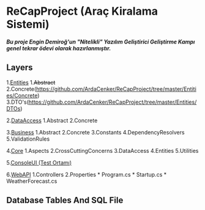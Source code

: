 # ReCapProject (Araç Kiralama Sistemi)
##### Bu proje Engin Demiroğ'un "Nitelikli" Yazılım Geliştirici Geliştirme Kampı genel tekrar ödevi olarak hazırlanmıştır.

## Layers
  1.[Entities](https://github.com/ArdaCenker/ReCapProject/tree/master/Entities)
  		1.~~Abstract~~
  		2.Concrete(https://github.com/ArdaCenker/ReCapProject/tree/master/Entities/Concrete)
      	3.DTO's(https://github.com/ArdaCenker/ReCapProject/tree/master/Entities/DTOs)
    
  2.[DataAccess](https://github.com/ArdaCenker/ReCapProject/tree/master/DataAccess)
      1.Abstract
      2.Concrete
  
  3.[Business](https://github.com/ArdaCenker/ReCapProject/tree/master/Business)
      1.Abstract
      2.Concrete
      3.Constants
      4.DependencyResolvers
      5.ValidationRules
  
  4.[Core](https://github.com/ArdaCenker/ReCapProject/tree/master/Core)
      1.Aspects
      2.CrossCuttingConcerns
      3.DataAccess
      4.Entities
      5.Utilities
  
  5.[ConsoleUI (Test Ortamı)](https://github.com/ArdaCenker/ReCapProject/tree/master/ConsoleUI)
  
  6.[WebAPI](https://github.com/ArdaCenker/ReCapProject/tree/master/WebAPI)
      1.Controllers
      2.Properties
      * Program.cs
      * Startup.cs
      * WeatherForecast.cs


## Database Tables And SQL File
